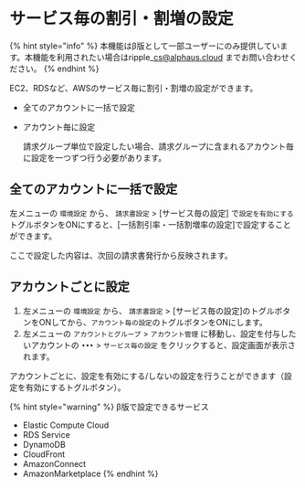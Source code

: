 # サービス毎の割引・割増の設定

{% hint style="info" %}
本機能はβ版として一部ユーザーにのみ提供しています。本機能を利用されたい場合はripple\_cs@alphaus.cloud までお問い合わせください。
{% endhint %}

EC2、RDSなど、AWSのサービス毎に割引・割増の設定ができます。

* 全てのアカウントに一括で設定
* アカウント毎に設定  


  請求グループ単位で設定したい場合、請求グループに含まれるアカウント毎に設定を一つずつ行う必要があります。

## 全てのアカウントに一括で設定

左メニューの `環境設定` から、 `請求書設定` &gt; \[サービス毎の設定\] で`設定を有効にする`トグルボタンをONにすると、\[一括割引率・一括割増率の設定\]で設定することができます。

ここで設定した内容は、次回の請求書発行から反映されます。

## アカウントごとに設定

1. 左メニューの `環境設定` から、 `請求書設定` &gt; \[サービス毎の設定\]のトグルボタンをONしてから、`アカウント毎の設定`のトグルボタンをONにします。
2. 左メニューの `アカウントとグループ` &gt; `アカウント管理` に移動し、設定を付与したいアカウントの `•••` &gt; `サービス毎の設定` をクリックすると、設定画面が表示されます。

アカウントごとに、設定を有効にする/しないの設定を行うことができます（設定を有効にするトグルボタン）。

{% hint style="warning" %}
β版で設定できるサービス

* Elastic Compute Cloud
* RDS Service
* DynamoDB
* CloudFront
* AmazonConnect
* AmazonMarketplace
{% endhint %}


